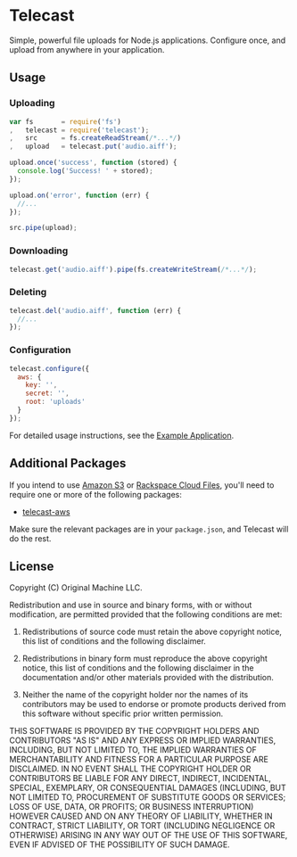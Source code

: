 # Telecast

Simple, powerful file uploads for Node.js applications. Configure once, and upload from anywhere in your application.

## Usage

### Uploading

```javascript
var fs       = require('fs')
,   telecast = require('telecast');
,   src      = fs.createReadStream(/*...*/)
,   upload   = telecast.put('audio.aiff');

upload.once('success', function (stored) {
  console.log('Success! ' + stored);
});

upload.on('error', function (err) {
  //...
});

src.pipe(upload);
```

### Downloading

```javascript
telecast.get('audio.aiff').pipe(fs.createWriteStream(/*...*/);

```

### Deleting

```javascript
telecast.del('audio.aiff', function (err) {
  //...
});
```
### Configuration

```javascript
telecast.configure({
  aws: {
    key: '',
    secret: '',
    root: 'uploads'
  }
});
```
For detailed usage instructions, see the [Example Application](http://github.com/originalmachine/telecast-example).

## Additional Packages

If you intend to use [Amazon S3](http://aws.amazon.com/s3) or [Rackspace Cloud Files](http://rackspace.com/cloud/files), you'll need to require one or more of the following packages:

* [telecast-aws](http://github.com/originalmachine/telecast-aws)

Make sure the relevant packages are in your ```package.json```, and Telecast will do the rest.

## License

Copyright (C) Original Machine LLC.

Redistribution and use in source and binary forms, with or without modification, are permitted provided that the following conditions are met:

1. Redistributions of source code must retain the above copyright notice, this list of conditions and the following disclaimer.

2. Redistributions in binary form must reproduce the above copyright notice, this list of conditions and the following disclaimer in the documentation and/or other materials provided with the distribution.

3. Neither the name of the copyright holder nor the names of its contributors may be used to endorse or promote products derived from this software without specific prior written permission.

THIS SOFTWARE IS PROVIDED BY THE COPYRIGHT HOLDERS AND CONTRIBUTORS "AS IS" AND ANY EXPRESS OR IMPLIED WARRANTIES, INCLUDING, BUT NOT LIMITED TO, THE IMPLIED WARRANTIES OF MERCHANTABILITY AND FITNESS FOR A PARTICULAR PURPOSE ARE DISCLAIMED. IN NO EVENT SHALL THE COPYRIGHT HOLDER OR CONTRIBUTORS BE LIABLE FOR ANY DIRECT, INDIRECT, INCIDENTAL, SPECIAL, EXEMPLARY, OR CONSEQUENTIAL DAMAGES (INCLUDING, BUT NOT LIMITED TO, PROCUREMENT OF SUBSTITUTE GOODS OR SERVICES; LOSS OF USE, DATA, OR PROFITS; OR BUSINESS INTERRUPTION) HOWEVER CAUSED AND ON ANY THEORY OF LIABILITY, WHETHER IN CONTRACT, STRICT LIABILITY, OR TORT (INCLUDING NEGLIGENCE OR OTHERWISE) ARISING IN ANY WAY OUT OF THE USE OF THIS SOFTWARE, EVEN IF ADVISED OF THE POSSIBILITY OF SUCH DAMAGE.
